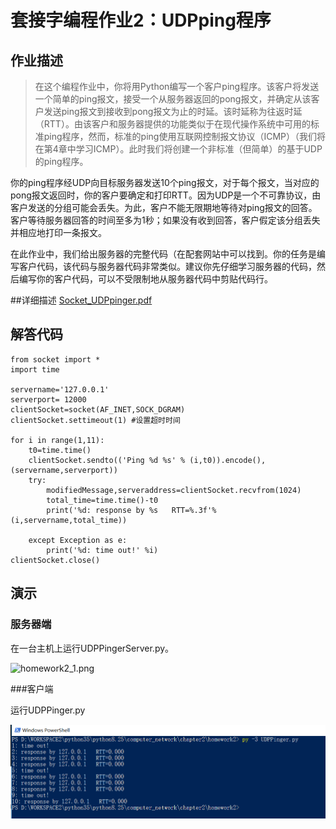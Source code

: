 # 套接字编程作业2：UDPping程序

## 作业描述

>在这个编程作业中，你将用Python编写一个客户ping程序。该客户将发送一个简单的ping报文，接受一个从服务器返回的pong报文，并确定从该客户发送ping报文到接收到pong报文为止的时延。该时延称为往返时延（RTT）。由该客户和服务器提供的功能类似于在现代操作系统中可用的标准ping程序，然而，标准的ping使用互联网控制报文协议（ICMP）（我们将在第4章中学习ICMP）。此时我们将创建一个非标准（但简单）的基于UDP的ping程序。

你的ping程序经UDP向目标服务器发送10个ping报文，对于每个报文，当对应的pong报文返回时，你的客户要确定和打印RTT。因为UDP是一个不可靠协议，由客户发送的分组可能会丢失。为此，客户不能无限期地等待对ping报文的回答。客户等待服务器回答的时间至多为1秒；如果没有收到回答，客户假定该分组丢失并相应地打印一条报文。

在此作业中，我们给出服务器的完整代码（在配套网站中可以找到。你的任务是编写客户代码，该代码与服务器代码非常类似。建议你先仔细学习服务器的代码，然后编写你的客户代码，可以不受限制地从服务器代码中剪贴代码行。

##详细描述
[Socket_UDPpinger.pdf](Socket_UDPpinger.pdf)

## 解答代码

    from socket import *
    import time

    servername='127.0.0.1'
    serverport= 12000
    clientSocket=socket(AF_INET,SOCK_DGRAM)
    clientSocket.settimeout(1) #设置超时时间

    for i in range(1,11):
        t0=time.time()
        clientSocket.sendto(('Ping %d %s' % (i,t0)).encode(), (servername,serverport))
        try:
            modifiedMessage,serveraddress=clientSocket.recvfrom(1024)
            total_time=time.time()-t0
            print('%d: response by %s   RTT=%.3f'%(i,servername,total_time))

        except Exception as e:
            print('%d: time out!' %i)
    clientSocket.close()

## 演示

### 服务器端
  在一台主机上运行UDPPingerServer.py。

  ![homework2_1.png](../img/homework2_1.png)

###客户端

  运行UDPPinger.py

  ![homework2_2.png](../img/homework2_2.png)